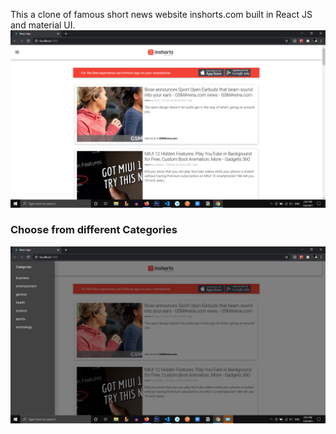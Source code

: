 This a clone of famous short news website inshorts.com built in React JS and material UI.
![](https://github.com/Psaluja706/Inshorts-News/blob/master/public/1.png)

### Choose from different Categories

![](https://github.com/Psaluja706/Inshorts-News/blob/master/public/2.png)
